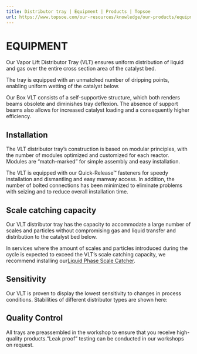 ```yaml
---
title: Distributor tray | Equipment | Products | Topsoe
url: https://www.topsoe.com/our-resources/knowledge/our-products/equipment/distributor-tray#main-content
---
```


# EQUIPMENT

Our Vapor Lift Distributor Tray (VLT) ensures uniform distribution of liquid and gas over the entire cross section area of the catalyst bed.

The tray is equipped with an unmatched number of dripping points, enabling uniform wetting of the catalyst below.

Our Box VLT consists of a self-supportive structure, which both renders beams obsolete and diminishes tray deflexion. The absence of support beams also allows for increased catalyst loading and a consequently higher efficiency.

## Installation

The VLT distributor tray’s construction is based on modular principles, with the number of modules optimized and customized for each reactor. Modules are “match-marked” for simple assembly and easy installation.

The VLT is equipped with our Quick-Release™ fasteners for speedy installation and dismantling and easy manway access. In addition, the number of bolted connections has been minimized to eliminate problems with seizing and to reduce overall installation time.

## Scale catching capacity

Our VLT distributor tray has the capacity to accommodate a large number of scales and particles without compromising gas and liquid transfer and distribution to the catalyst bed below.

In services where the amount of scales and particles introduced during the cycle is expected to exceed the VLT’s scale catching capacity, we recommend installing our[Liquid Phase Scale Catcher](/products/equipment/scale-catcher).

## Sensitivity

Our VLT is proven to display the lowest sensitivity to changes in process conditions. Stabilities of different distributor types are shown here:

## Quality Control

All trays are preassembled in the workshop to ensure that you receive high-quality products.“Leak proof” testing can be conducted in our workshops on request.